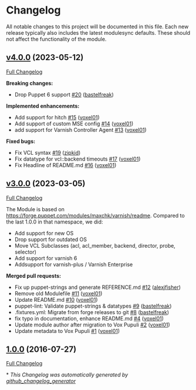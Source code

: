 # Changelog

All notable changes to this project will be documented in this file.
Each new release typically also includes the latest modulesync defaults.
These should not affect the functionality of the module.

## [v4.0.0](https://github.com/voxpupuli/puppet-varnish/tree/v4.0.0) (2023-05-12)

[Full Changelog](https://github.com/voxpupuli/puppet-varnish/compare/v3.0.0...v4.0.0)

**Breaking changes:**

- Drop Puppet 6 support [\#20](https://github.com/voxpupuli/puppet-varnish/pull/20) ([bastelfreak](https://github.com/bastelfreak))

**Implemented enhancements:**

- Add support for hitch [\#15](https://github.com/voxpupuli/puppet-varnish/pull/15) ([voxel01](https://github.com/voxel01))
- Add support of custom MSE config [\#14](https://github.com/voxpupuli/puppet-varnish/pull/14) ([voxel01](https://github.com/voxel01))
- add support for Varnish Controller Agent [\#13](https://github.com/voxpupuli/puppet-varnish/pull/13) ([voxel01](https://github.com/voxel01))

**Fixed bugs:**

- Fix VCL syntax [\#19](https://github.com/voxpupuli/puppet-varnish/pull/19) ([zipkid](https://github.com/zipkid))
- Fix datatype for vcl::backend timeouts [\#17](https://github.com/voxpupuli/puppet-varnish/pull/17) ([voxel01](https://github.com/voxel01))
- Fix Headline of README.md [\#16](https://github.com/voxpupuli/puppet-varnish/pull/16) ([voxel01](https://github.com/voxel01))

## [v3.0.0](https://github.com/voxpupuli/puppet-varnish/tree/v3.0.0) (2023-03-05)

[Full Changelog](https://github.com/voxpupuli/puppet-varnish/compare/1.0.0...v3.0.0)

   The Module is based on https://forge.puppet.com/modules/maxchk/varnish/readme. Compared to the last 1.0.0 in that namespace, we did:
  - Add support for new OS
  - Drop support for outdated OS
  - Move VCL Subclasses (acl, acl_member, backend, director, probe, selector)
  - Add support for varnish 6
  - Addsupport for varnish-plus / Varnish Enterprise

**Merged pull requests:**

- Fix up puppet-strings and generate REFERENCE.md [\#12](https://github.com/voxpupuli/puppet-varnish/pull/12) ([alexjfisher](https://github.com/alexjfisher))
- Remove old Modulefile [\#11](https://github.com/voxpupuli/puppet-varnish/pull/11) ([voxel01](https://github.com/voxel01))
- Update README.md [\#10](https://github.com/voxpupuli/puppet-varnish/pull/10) ([voxel01](https://github.com/voxel01))
- puppet-lint: Validate puppet-strings & datatypes [\#9](https://github.com/voxpupuli/puppet-varnish/pull/9) ([bastelfreak](https://github.com/bastelfreak))
- .fixtures.yml: Migrate from forge releases to git [\#8](https://github.com/voxpupuli/puppet-varnish/pull/8) ([bastelfreak](https://github.com/bastelfreak))
- fix typo in documentation, enhance README.md [\#4](https://github.com/voxpupuli/puppet-varnish/pull/4) ([voxel01](https://github.com/voxel01))
- Update module author after migration to Vox Pupuli [\#2](https://github.com/voxpupuli/puppet-varnish/pull/2) ([voxel01](https://github.com/voxel01))
- Update metadata to Vox Pupuli [\#1](https://github.com/voxpupuli/puppet-varnish/pull/1) ([voxel01](https://github.com/voxel01))

## [1.0.0](https://github.com/voxpupuli/puppet-varnish/tree/1.0.0) (2016-07-27)

[Full Changelog](https://github.com/voxpupuli/puppet-varnish/compare/d55e143663f24b4f5efd8a9628a3d0173264609b...1.0.0)



\* *This Changelog was automatically generated by [github_changelog_generator](https://github.com/github-changelog-generator/github-changelog-generator)*
